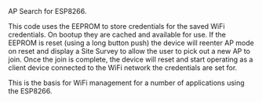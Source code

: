 AP Search for ESP8266.

This code uses the EEPROM to store credentials for the saved WiFi credentials.  On bootup they are cached and available for use.  If the EEPROM is reset (using a long button push) the device will reenter AP mode on reset and display a Site Survey to allow the user to pick out a new AP to join.  Once the join is complete, the device will reset and start operating as a client device connected to the WiFi network the credentials are set for.

This is the basis for WiFi management for a number of applications using the ESP8266.
